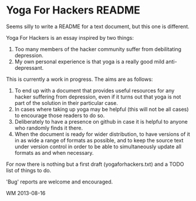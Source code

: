 Yoga For Hackers README
=======================

Seems silly to write a README for a text document, but this one is different.

Yoga For Hackers is an essay inspired by two things:

1. Too many members of the hacker community suffer from debilitating depression.
2. My own personal experience is that yoga is a really good mild anti-depressant.

This is currently a work in progress. The aims are as follows:

1. To end up with a document that provides useful resources for any hacker suffering from depression, even if it turns out that yoga is not part of the solution in their particular case.
2. In cases where taking up yoga may be helpful (this will not be all cases) to encourage those readers to do so.
3. Deliberately to have a presence on github in case it is helpful to anyone who randomly finds it there.
4. When the document is ready for wider distribution, to have versions of it in as wide a range of formats as possible, and to keep the source text under version control in order to be able to simultaneously update all formats as and when necessary.

For now there is nothing but a first draft (yogaforhackers.txt) and a TODO list of things to do.

'Bug' reports are welcome and encouraged.

WM 2013-08-16
